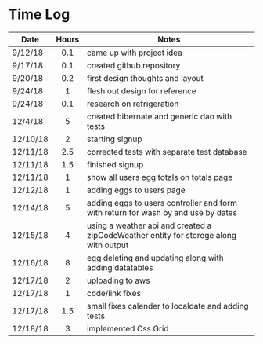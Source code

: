# Time Log
|Date|Hours|Notes|
|-------|:-----:|-----|
|9/12/18|   0.1   |came up with project idea 
|9/17/18|   0.1   |created github repository
|9/20/18|   0.2   |first design thoughts and layout  
|9/24/18|   1     |flesh out design for reference
|9/24/18|   0.1   |research on refrigeration 
|12/4/18|   5     |created hibernate and generic dao with tests
|12/10/18|  2     |starting signup
|12/11/18|  2.5   |corrected tests with separate test database
|12/11/18|  1.5   |finished signup
|12/11/18|  1     |show all users egg totals on totals page
|12/12/18|  1     |adding eggs to users page 
|12/14/18|  5     |adding eggs to users controller and form with return for wash by and use by dates
|12/15/18|  4     |using a weather api and created a zipCodeWeather entity for storege along with output
|12/16/18|  8     |egg deleting and updating along with adding datatables
|12/17/18|  2     |uploading to aws
|12/17/18|  1     |code/link fixes
|12/17/18|  1.5   |small fixes calender to localdate and adding tests
|12/18/18|  3     |implemented Css Grid